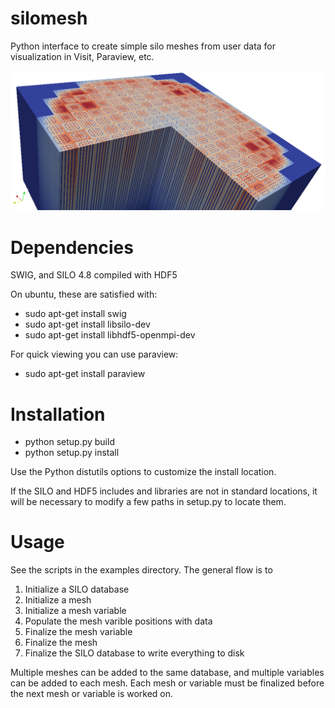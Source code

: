 silomesh
========

Python interface to create simple silo meshes from user data for visualization in Visit, Paraview, etc.

![Alt text](/doc/img/3dcore.png "Output example")

Dependencies
============

SWIG, and SILO 4.8 compiled with HDF5

On ubuntu, these are satisfied with:

* sudo apt-get install swig
* sudo apt-get install libsilo-dev
* sudo apt-get install libhdf5-openmpi-dev

For quick viewing you can use paraview:

* sudo apt-get install paraview

Installation
============

* python setup.py build
* python setup.py install

Use the Python distutils options to customize the install location.

If the SILO and HDF5 includes and libraries are not in standard locations, it will be necessary to modify a few paths in setup.py to locate them.

Usage
=====

See the scripts in the examples directory.  The general flow is to

1. Initialize a SILO database
2. Initialize a mesh
3. Initialize a mesh variable
4. Populate the mesh varible positions with data
5. Finalize the mesh variable
6. Finalize the mesh
7. Finalize the SILO database to write everything to disk

Multiple meshes can be added to the same database, and multiple variables can be added to each mesh.  Each mesh or variable must be finalized before the next mesh or variable is worked on.
